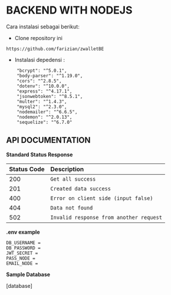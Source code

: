 # BACKEND WITH NODEJS

Cara instalasi sebagai berikut:

- Clone repository ini

```
https://github.com/farizian/zwalletBE
```

- Instalasi depedensi :

```
    "bcrypt": "^5.0.1",
    "body-parser": "^1.19.0",
    "cors": "^2.8.5",
    "dotenv": "^10.0.0",
    "express": "^4.17.1",
    "jsonwebtoken": "^8.5.1",
    "multer": "^1.4.3",
    "mysql2": "^2.3.0",
    "nodemailer": "^6.6.5",
    "nodemon": "^2.0.13",
    "sequelize": "^6.7.0"
```

## API DOCUMENTATION

**Standard Status Response**

| Status Code | Description                             |
| :---------- | :-------------------------------------- |
| 200         | `Get all success`                       |
| 201         | `Created data success`                  |
| 400         | `Error on client side (input false)`    |
| 404         | `Data not found`                        |
| 502         | `Invalid response from another request` |


**.env example**
```
DB_USERNAME = 
DB_PASSWORD =
JWT_SECRET = 
PASS_NODE =  
EMAIL_NODE = 
```


**Sample Database**

[database]